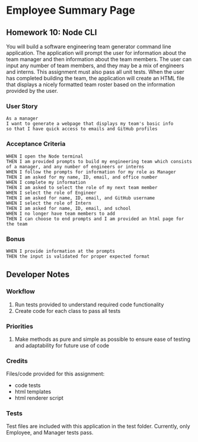 # Employee Summary Page

## Homework 10: Node CLI

You will build a software engineering team generator command line application. The application will prompt the user for information about the team manager and then information about the team members. The user can input any number of team members, and they may be a mix of engineers and interns. This assignment must also pass all unit tests. When the user has completed building the team, the application will create an HTML file that displays a nicely formatted team roster based on the information provided by the user.

### User Story

```
As a manager
I want to generate a webpage that displays my team's basic info
so that I have quick access to emails and GitHub profiles
```

### Acceptance Criteria

```
WHEN I open the Node terminal
THEN I am provided prompts to build my engineering team which consists of a manager, and any number of engineers or interns
WHEN I follow the prompts for information for my role as Manager
THEN I am asked for my name, ID, email, and office number
WHEN I complete my information
THEN I am asked to select the role of my next team member
WHEN I select the role of Engineer
THEN I am asked for name, ID, email, and GitHub username
WHEN I select the role of Intern
THEN I am asked for name, ID, email, and school
WHEN I no longer have team members to add
THEN I can choose to end prompts and I am provided an html page for the team
```

### Bonus

```
WHEN I provide information at the prompts
THEN the input is validated for proper expected format
```

## Developer Notes

### Workflow

1. Run tests provided to understand required code functionality
2. Create code for each class to pass all tests

### Priorities

1. Make methods as pure and simple as possible to ensure ease of testing and adaptability for future use of code

### Credits

Files/code provided for this assignment:

- code tests
- html templates
- html renderer script

### Tests

Test files are included with this application in the test folder. Currently, only Employee, and Manager tests pass.
